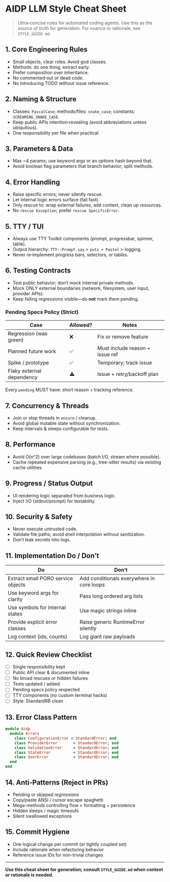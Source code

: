 # AIDP LLM Style Cheat Sheet

> Ultra‑concise rules for automated coding agents. Use this as the *source of truth* for generation. For nuance or rationale, see `STYLE_GUIDE.md`.

## 1. Core Engineering Rules

- Small objects, clear roles. Avoid god classes.
- Methods: do one thing; extract early.
- Prefer composition over inheritance.
- No commented‑out or dead code.
- No introducing TODO without issue reference.

## 2. Naming & Structure

- Classes: `PascalCase`; methods/files: `snake_case`; constants: `SCREAMING_SNAKE_CASE`.
- Keep public APIs intention‑revealing (avoid abbreviations unless ubiquitous).
- One responsibility per file when practical.

## 3. Parameters & Data

- Max ~4 params; use keyword args or an options hash beyond that.
- Avoid boolean flag parameters that branch behavior; split methods.

## 4. Error Handling

- Raise specific errors; never silently rescue.
- Let internal logic errors surface (fail fast).
- Only rescue to: wrap external failures, add context, clean up resources.
- No `rescue Exception`; prefer `rescue SpecificError`.

## 5. TTY / TUI

- Always use TTY Toolkit components (prompt, progressbar, spinner, table).
- Output hierarchy: `TTY::Prompt.say` > `puts + Pastel` > logging.
- Never re‑implement progress bars, selectors, or tables.

## 6. Testing Contracts

- Test public behavior; don’t mock internal private methods.
- Mock ONLY external boundaries (network, filesystem, user input, provider APIs).
- Keep failing regressions visible—do **not** mark them pending.

### Pending Specs Policy (Strict)

| Case | Allowed? | Notes |
|------|----------|-------|
| Regression (was green) | ❌ | Fix or remove feature |
| Planned future work | ✅ | Must include reason + issue ref |
| Spike / prototype | ✅ | Temporary; track issue |
| Flaky external dependency | ⚠️ | Issue + retry/backoff plan |

Every `pending` MUST have: short reason + tracking reference.

## 7. Concurrency & Threads

- Join or stop threads in `ensure` / cleanup.
- Avoid global mutable state without synchronization.
- Keep intervals & sleeps configurable for tests.

## 8. Performance

- Avoid O(n^2) over large codebases (batch I/O, stream where possible).
- Cache repeated expensive parsing (e.g., tree-sitter results) via existing cache utilities.

## 9. Progress / Status Output

- UI rendering logic separated from business logic.
- Inject I/O (stdout/prompt) for testability.

## 10. Security & Safety

- Never execute untrusted code.
- Validate file paths; avoid shell interpolation without sanitization.
- Don’t leak secrets into logs.

## 11. Implementation Do / Don’t

| Do | Don’t |
|----|-------|
| Extract small PORO service objects | Add conditionals everywhere in core loops |
| Use keyword args for clarity | Pass long ordered arg lists |
| Use symbols for internal states | Use magic strings inline |
| Provide explicit error classes | Raise generic RuntimeError silently |
| Log context (ids, counts) | Log giant raw payloads |

## 12. Quick Review Checklist

- [ ] Single responsibility kept
- [ ] Public API clear & documented inline
- [ ] No broad rescues or hidden failures
- [ ] Tests updated / added
- [ ] Pending specs policy respected
- [ ] TTY components (no custom terminal hacks)
- [ ] Style: StandardRB clean

## 13. Error Class Pattern

```ruby
module Aidp
  module Errors
    class ConfigurationError < StandardError; end
    class ProviderError       < StandardError; end
    class ValidationError     < StandardError; end
    class StateError          < StandardError; end
    class UserError           < StandardError; end
  end
end
```

## 14. Anti‑Patterns (Reject in PRs)

- Pending or skipped *regressions*
- Copy/paste ANSI / cursor escape spaghetti
- Mega-methods controlling flow + formatting + persistence
- Hidden sleeps / magic timeouts
- Silent swallowed exceptions

## 15. Commit Hygiene

- One logical change per commit (or tightly coupled set)
- Include rationale when refactoring behavior
- Reference issue IDs for non-trivial changes

---
**Use this cheat sheet for generation; consult `STYLE_GUIDE.md` when context or rationale is needed.**
